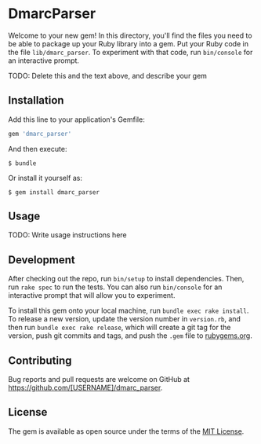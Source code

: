 # DmarcParser

Welcome to your new gem! In this directory, you'll find the files you need to be able to package up your Ruby library into a gem. Put your Ruby code in the file `lib/dmarc_parser`. To experiment with that code, run `bin/console` for an interactive prompt.

TODO: Delete this and the text above, and describe your gem

## Installation

Add this line to your application's Gemfile:

```ruby
gem 'dmarc_parser'
```

And then execute:

    $ bundle

Or install it yourself as:

    $ gem install dmarc_parser

## Usage

TODO: Write usage instructions here

## Development

After checking out the repo, run `bin/setup` to install dependencies. Then, run `rake spec` to run the tests. You can also run `bin/console` for an interactive prompt that will allow you to experiment.

To install this gem onto your local machine, run `bundle exec rake install`. To release a new version, update the version number in `version.rb`, and then run `bundle exec rake release`, which will create a git tag for the version, push git commits and tags, and push the `.gem` file to [rubygems.org](https://rubygems.org).

## Contributing

Bug reports and pull requests are welcome on GitHub at https://github.com/[USERNAME]/dmarc_parser.

## License

The gem is available as open source under the terms of the [MIT License](https://opensource.org/licenses/MIT).
